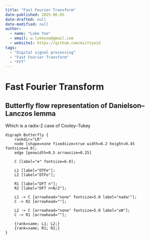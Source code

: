 ```yaml
---
title: "Fast Fourier Transform"
date-published: 2025-06-05
date-drafted: null
date-modified: null
author:
  - name: "Luke Yoo"
  - email: w.lukeyoo@gmail.com
  - website1: https://github.com/micttyoid
tags:
  - "Digital signal processing"
  - "Fast Fourier Transform"
  - "FFT"
---
```


# Fast Fourier Transform

## Butterfly flow representation of Danielson–Lanczos lemma

Which is a radix-2 case of Cooley–Tukey

```[dot]
digraph Butterfly {
    rankdir="LR"
    node [shape=none fixedsize=true width=0.2 height=0.45 fontsize=4.0];
    edge [penwidth=0.5 arrowsize=0.25]
    
    C [label="⊕" fontsize=6.0];
    
    L1 [label="DTFe"];
    L2 [label="DTFo"];

    R1 [label="DFT n"];
    R2 [label="DFT n+N/2"];
    
    L1 -> C [arrowhead="none" fontsize=5.0 label="nada!"];
    C -> R2 [arrowhead=""];
    
    L2 -> C [arrowhead="none" fontsize=5.0 label="±W"];
    C -> R1 [arrowhead=""];
    
    {rank=same; L1; L2;}
    {rank=same; R1; R2;}
}
```
